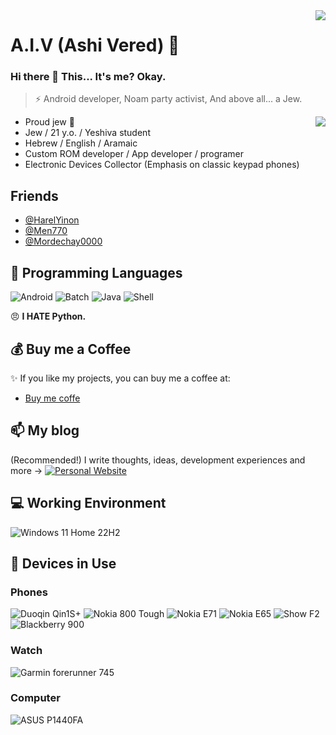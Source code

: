 <img align="right" src="https://github-readme-stats.vercel.app/api?username=AshiVered&show_icons=true&hide_border=true&icon_color=000&title_color=000&include_all_commits_disable=false&custom_title=A.I.V~&count_private=true">

# A.I.V (Ashi Vered) 🔭

### Hi there 👋 This... It's me? Okay.

> ⚡ Android developer, Noam party activist, And above all... a Jew.

<img align="right" src="https://github-readme-stats.vercel.app/api/top-langs?username=AshiVered&hide_border=true&title_color=000&layout=compact">

- Proud jew 🕎
- Jew / 21 y.o. / Yeshiva student
- Hebrew / English / Aramaic
- Custom ROM developer / App developer / programer
- Electronic Devices Collector (Emphasis on classic keypad phones)
## Friends
- [@HarelYinon](https://github.com/HarelYinon)
- [@Men770](https://github.com/Men770)
- [@Mordechay0000](https://github.com/Mordechay0000)

## 🌱 Programming Languages

![Android](https://img.shields.io/badge/-Android-3ddc84?style=flat-square&logo=android&logoColor=fff)
![Batch](https://img.shields.io/badge/-Batch-4d4d4d?style=flat-square&logo=windows%20terminal&logoColor=fff)
![Java](https://img.shields.io/badge/-Java-f80000?style=flat-square&logo=oracle&logoColor=fff)
![Shell](https://img.shields.io/badge/-Shell-4eaa25?style=flat-square&logo=gnu%20bash&logoColor=fff)

😠 **I HATE Python.**

## 💰 Buy me a Coffee

✨ If you like my projects, you can buy me a coffee at:
 - [Buy me coffe](https://www.buymeacoffee.com/ashivered)

## 📫 My blog

(Recommended!) I write thoughts, ideas, development experiences and more -> [![Personal Website](https://img.shields.io/badge/-A.I.V%20blog-ff6550?style=flat-square&logo=AddThis&logoColor=white&labelColor=ff6550)](https://aiv-dev.github.io)


## 💻 Working Environment

![Windows 11 Home 22H2](https://img.shields.io/badge/Windows%2011%20Home%2022H2-00adef?style=flat-square&logo=windows&logoColor=ffffff)

## 📱 Devices in Use

### Phones

![Duoqin Qin1S+](https://img.shields.io/badge/Duoqin%20Qin1S+-03e2c9?style=flat-square)
![Nokia 800 Tough](https://img.shields.io/badge/Nokia%20800%20Tough-124191?style=flat-square&logo=nokia&logoColor=ffffff)
![Nokia E71](https://img.shields.io/badge/Nokia%20E71-124191?style=flat-square&logo=nokia&logoColor=ffffff)
![Nokia E65](https://img.shields.io/badge/Nokia%20E65-124191?style=flat-square&logo=nokia&logoColor=ffffff)
![Show F2](https://img.shields.io/badge/Show%20F2-0f743d?style=flat-square)
![Blackberry 900](https://img.shields.io/badge/Blackberry%20900-000000?style=flat-square)

### Watch

![Garmin forerunner 745](https://img.shields.io/badge/Garmin%20forerunner%20745-fd4900?style=flat-square)



### Computer

![ASUS P1440FA](https://img.shields.io/badge/ASUS%20P1440FA-BE735B?style=flat-square&logo=asus&logoColor=ffffff)
